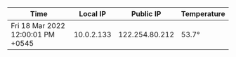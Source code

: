 | Time     | Local IP | Public IP | Temperature |
| ----------- | ----------- | ----------- | ----------- |
| Fri 18 Mar 2022 12:00:01 PM +0545      | 10.0.2.133     | 122.254.80.212  | 53.7° |
